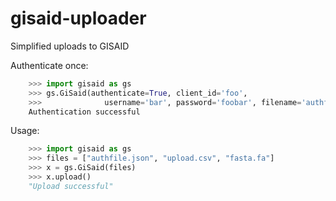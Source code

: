 # gisaid-uploader
 Simplified uploads to GISAID


Authenticate once: 

```python
    >>> import gisaid as gs
    >>> gs.GiSaid(authenticate=True, client_id='foo',
    >>>              username='bar', password='foobar', filename='authfile.json')
    Authentication successful
```

Usage:

```python
    >>> import gisaid as gs
    >>> files = ["authfile.json", "upload.csv", "fasta.fa"]
    >>> x = gs.GiSaid(files)
    >>> x.upload()
    "Upload successful"
```
